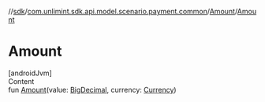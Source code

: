 //[sdk](../../../index.md)/[com.unlimint.sdk.api.model.scenario.payment.common](../index.md)/[Amount](index.md)/[Amount](-amount.md)



# Amount  
[androidJvm]  
Content  
fun [Amount](-amount.md)(value: [BigDecimal](https://developer.android.com/reference/kotlin/java/math/BigDecimal.html), currency: [Currency](https://developer.android.com/reference/kotlin/java/util/Currency.html))  



